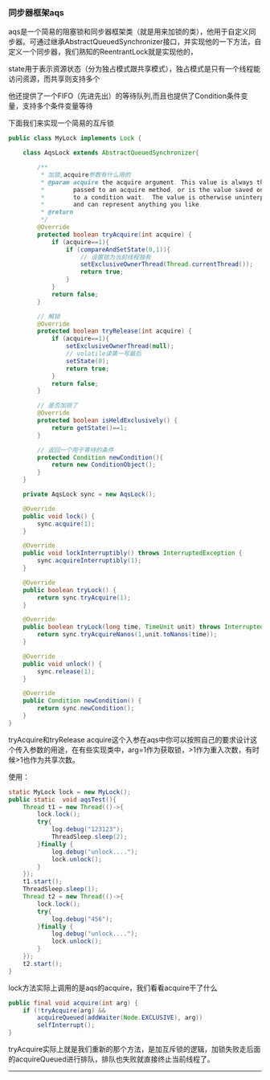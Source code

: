 ### 同步器框架aqs

aqs是一个简易的阻塞锁和同步器框架类（就是用来加锁的类），他用于自定义同步器。可通过继承AbstractQueuedSynchronizer接口，并实现他的一下方法，自定义一个同步器，我们熟知的ReentrantLock就是实现他的，

state用于表示资源状态（分为独占模式跟共享模式），独占模式是只有一个线程能访问资源，而共享则支持多个

他还提供了一个FIFO（先进先出）的等待队列,而且也提供了Condition条件变量，支持多个条件变量等待





下面我们来实现一个简易的互斥锁

```java
public class MyLock implements Lock {

    class AqsLock extends AbstractQueuedSynchronizer{

        /**
         * 加锁,acquire参数有什么用的
         * @param acquire the acquire argument. This value is always the one
         *        passed to an acquire method, or is the value saved on entry
         *        to a condition wait.  The value is otherwise uninterpreted
         *        and can represent anything you like.
         * @return
         */
        @Override
        protected boolean tryAcquire(int acquire) {
            if (acquire==1){
                if (compareAndSetState(0,1)){
                    // 设置锁为当前线程独有
                    setExclusiveOwnerThread(Thread.currentThread());
                    return true;
                }
            }
            return false;
        }

        // 解锁
        @Override
        protected boolean tryRelease(int acquire) {
            if (acquire==1){
                setExclusiveOwnerThread(null);
                // volatile读第一写最后
                setState(0);
                return true;
            }
            return false;
        }

        // 是否加锁了
        @Override
        protected boolean isHeldExclusively() {
            return getState()==1;
        }

        // 返回一个用于等待的条件
        protected Condition newCondition(){
            return new ConditionObject();
        }
    }

    private AqsLock sync = new AqsLock();

    @Override
    public void lock() {
        sync.acquire(1);
    }

    @Override
    public void lockInterruptibly() throws InterruptedException {
        sync.acquireInterruptibly(1);
    }

    @Override
    public boolean tryLock() {
        return sync.tryAcquire(1);
    }

    @Override
    public boolean tryLock(long time, TimeUnit unit) throws InterruptedException {
        return sync.tryAcquireNanos(1,unit.toNanos(time));
    }

    @Override
    public void unlock() {
        sync.release(1);
    }

    @Override
    public Condition newCondition() {
        return sync.newCondition();
    }
}

```

tryAcquire和tryRelease  acquire这个入参在aqs中你可以按照自己的要求设计这个传入参数的用途，在有些实现类中，arg=1作为获取锁，>1作为重入次数，有时候>1也作为共享次数。



使用：

```java
static MyLock lock = new MyLock();
public static  void aqsTest(){
    Thread t1 = new Thread(()->{
        lock.lock();
        try{
            log.debug("123123");
            ThreadSleep.sleep(2);
        }finally {
            log.debug("unlock....");
            lock.unlock();
        }
    });
    t1.start();
    ThreadSleep.sleep(1);
    Thread t2 = new Thread(()->{
        lock.lock();
        try{
            log.debug("456");
        }finally {
            log.debug("unlock....");
            lock.unlock();
        }
    });
    t2.start();
}
```

lock方法实际上调用的是aqs的acquire，我们看看acquire干了什么

```java
public final void acquire(int arg) {
    if (!tryAcquire(arg) &&
        acquireQueued(addWaiter(Node.EXCLUSIVE), arg))
        selfInterrupt();
}
```

tryAcquire实际上就是我们重新的那个方法，是加互斥锁的逻辑，加锁失败走后面的acquireQueued进行排队，排队也失败就直接终止当前线程了。

---



